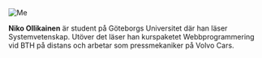 <div class="author-byline">
    <img src="image/n.jpg?w=100" alt="Me">
    <p><strong>Niko Ollikainen</strong> är student på Göteborgs Universitet där han läser Systemvetenskap. Utöver det läser han kurspaketet Webbprogrammering vid BTH på distans och arbetar som pressmekaniker på Volvo Cars.</p>
</div>
